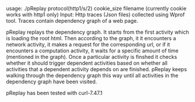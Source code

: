 usage: ./pReplay protocol(http1/s/2) cookie_size filename
(currently cookie works with http1 only)
Input: Http traces (Json files) collected using Wprof tool.
Traces contain dependency graph of a web page.

pReplay replays the dependency graph. It starts from the 
first activity which is loading the root html. Then 
according to the graph, it it encounters a network activity, 
it makes a request for the corresponding url, or if it 
encounters a computation activity, it waits for a specific 
amount of time (mentioned in the graph). Once a particular 
activity is finshed it checks  whether it should trigger 
dependent activities based on whether all activities 
that a dependent activity depends on are finished. 
pReplay keeps walking through the dependency graph this way until 
all activities in the dependency graph have been visited. 

pReplay has been tested with curl-7.47.1

